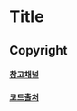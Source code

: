 # Title

<!-- ## Result -->
<!-- <p align="center">
  <img src="../img/title.gif" alt="" width="750px">
</p> -->

## Copyright
#### [참고채널](https://www.youtube.com/user/cmiscm)

#### [코드출처](https://www.youtube.com/watch?v={videoUID})